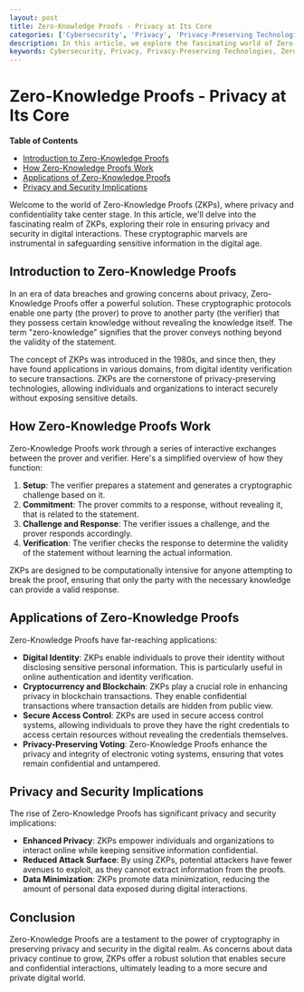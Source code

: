 ```yaml
---
layout: post
title: Zero-Knowledge Proofs - Privacy at Its Core
categories: ['Cybersecurity', 'Privacy', 'Privacy-Preserving Technologies', 'Zero-Knowledge Proofs', 'Secure Multi-Party Computation']
description: In this article, we explore the fascinating world of Zero-Knowledge Proofs, a cryptographic marvel that ensures privacy and confidentiality in digital interactions, safeguarding sensitive information in the digital age.
keywords: Cybersecurity, Privacy, Privacy-Preserving Technologies, Zero-Knowledge Proofs, Secure Multi-Party Computation
---
```

# Zero-Knowledge Proofs - Privacy at Its Core

**Table of Contents**

- [Introduction to Zero-Knowledge Proofs](#introduction-to-zero-knowledge-proofs)
- [How Zero-Knowledge Proofs Work](#how-zero-knowledge-proofs-work)
- [Applications of Zero-Knowledge Proofs](#applications-of-zero-knowledge-proofs)
- [Privacy and Security Implications](#privacy-and-security-implications)

Welcome to the world of Zero-Knowledge Proofs (ZKPs), where privacy and confidentiality take center stage. In this article, we'll delve into the fascinating realm of ZKPs, exploring their role in ensuring privacy and security in digital interactions. These cryptographic marvels are instrumental in safeguarding sensitive information in the digital age.

## Introduction to Zero-Knowledge Proofs

In an era of data breaches and growing concerns about privacy, Zero-Knowledge Proofs offer a powerful solution. These cryptographic protocols enable one party (the prover) to prove to another party (the verifier) that they possess certain knowledge without revealing the knowledge itself. The term "zero-knowledge" signifies that the prover conveys nothing beyond the validity of the statement.

The concept of ZKPs was introduced in the 1980s, and since then, they have found applications in various domains, from digital identity verification to secure transactions. ZKPs are the cornerstone of privacy-preserving technologies, allowing individuals and organizations to interact securely without exposing sensitive details.

## How Zero-Knowledge Proofs Work

Zero-Knowledge Proofs work through a series of interactive exchanges between the prover and verifier. Here's a simplified overview of how they function:

1. **Setup**: The verifier prepares a statement and generates a cryptographic challenge based on it.
2. **Commitment**: The prover commits to a response, without revealing it, that is related to the statement.
3. **Challenge and Response**: The verifier issues a challenge, and the prover responds accordingly.
4. **Verification**: The verifier checks the response to determine the validity of the statement without learning the actual information.

ZKPs are designed to be computationally intensive for anyone attempting to break the proof, ensuring that only the party with the necessary knowledge can provide a valid response.

## Applications of Zero-Knowledge Proofs

Zero-Knowledge Proofs have far-reaching applications:

- **Digital Identity**: ZKPs enable individuals to prove their identity without disclosing sensitive personal information. This is particularly useful in online authentication and identity verification.
- **Cryptocurrency and Blockchain**: ZKPs play a crucial role in enhancing privacy in blockchain transactions. They enable confidential transactions where transaction details are hidden from public view.
- **Secure Access Control**: ZKPs are used in secure access control systems, allowing individuals to prove they have the right credentials to access certain resources without revealing the credentials themselves.
- **Privacy-Preserving Voting**: Zero-Knowledge Proofs enhance the privacy and integrity of electronic voting systems, ensuring that votes remain confidential and untampered.

## Privacy and Security Implications

The rise of Zero-Knowledge Proofs has significant privacy and security implications:

- **Enhanced Privacy**: ZKPs empower individuals and organizations to interact online while keeping sensitive information confidential.
- **Reduced Attack Surface**: By using ZKPs, potential attackers have fewer avenues to exploit, as they cannot extract information from the proofs.
- **Data Minimization**: ZKPs promote data minimization, reducing the amount of personal data exposed during digital interactions.

## Conclusion

Zero-Knowledge Proofs are a testament to the power of cryptography in preserving privacy and security in the digital realm. As concerns about data privacy continue to grow, ZKPs offer a robust solution that enables secure and confidential interactions, ultimately leading to a more secure and private digital world.
